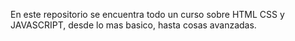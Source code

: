 En este repositorio se encuentra todo un curso sobre HTML CSS y JAVASCRIPT, desde lo mas basico, hasta cosas avanzadas. 
